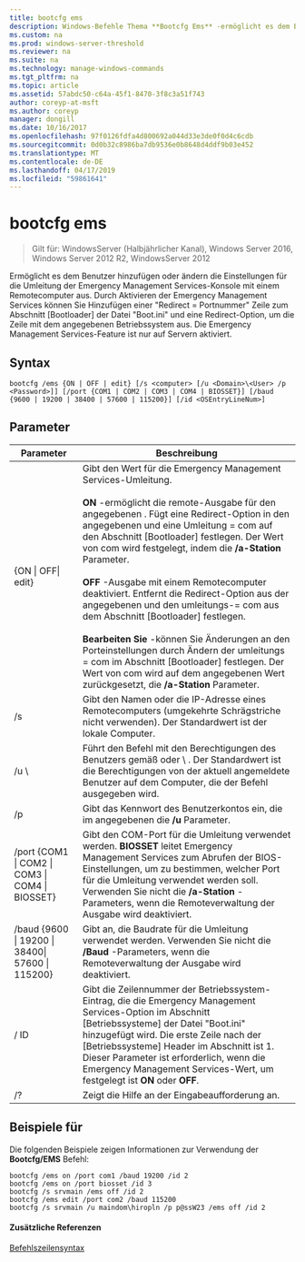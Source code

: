 ```yaml
---
title: bootcfg ems
description: Windows-Befehle Thema **Bootcfg Ems** -ermöglicht es dem Benutzer hinzufügen oder ändern die Einstellungen für die Umleitung der Emergency Management Services-Konsole auf einem Remotecomputer befindet.
ms.custom: na
ms.prod: windows-server-threshold
ms.reviewer: na
ms.suite: na
ms.technology: manage-windows-commands
ms.tgt_pltfrm: na
ms.topic: article
ms.assetid: 57abdc50-c64a-45f1-8470-3f8c3a51f743
author: coreyp-at-msft
ms.author: coreyp
manager: dongill
ms.date: 10/16/2017
ms.openlocfilehash: 97f0126fdfa4d800692a044d33e3de0f0d4c6cdb
ms.sourcegitcommit: 0d0b32c8986ba7db9536e0b8648d4ddf9b03e452
ms.translationtype: MT
ms.contentlocale: de-DE
ms.lasthandoff: 04/17/2019
ms.locfileid: "59861641"
---
```

# <a name="bootcfg-ems"></a>bootcfg ems

>Gilt für: WindowsServer (Halbjährlicher Kanal), Windows Server 2016, Windows Server 2012 R2, WindowsServer 2012

Ermöglicht es dem Benutzer hinzufügen oder ändern die Einstellungen für die Umleitung der Emergency Management Services-Konsole mit einem Remotecomputer aus. Durch Aktivieren der Emergency Management Services können Sie Hinzufügen einer "Redirect = Portnummer" Zeile zum Abschnitt [Bootloader] der Datei "Boot.ini" und eine Redirect-Option, um die Zeile mit dem angegebenen Betriebssystem aus. Die Emergency Management Services-Feature ist nur auf Servern aktiviert.

## <a name="syntax"></a>Syntax
```
bootcfg /ems {ON | OFF | edit} [/s <computer> [/u <Domain>\<User> /p <Password>]] [/port {COM1 | COM2 | COM3 | COM4 | BIOSSET}] [/baud {9600 | 19200 | 38400 | 57600 | 115200}] [/id <OSEntryLineNum>]
```
## <a name="parameters"></a>Parameter
|Parameter|Beschreibung|
|-------|--------|
|{ON &#124; OFF&#124; edit}|Gibt den Wert für die Emergency Management Services-Umleitung.<br /><br />**ON** -ermöglicht die remote-Ausgabe für den angegebenen <OSEntryLineNum>. Fügt eine Redirect-Option in den angegebenen <OSEntryLineNum> und eine Umleitung = com<X> auf den Abschnitt [Bootloader] festlegen. Der Wert von com<X> wird festgelegt, indem die **/a-Station** Parameter.<br /><br />**OFF** -Ausgabe mit einem Remotecomputer deaktiviert. Entfernt die Redirect-Option aus der angegebenen <OSEntryLineNum> und den umleitungs-= com<X> aus dem Abschnitt [Bootloader] festlegen.<br /><br />**Bearbeiten Sie** -können Sie Änderungen an den Porteinstellungen durch Ändern der umleitungs = com<X> im Abschnitt [Bootloader] festlegen. Der Wert von com<X> wird auf dem angegebenen Wert zurückgesetzt, die **/a-Station** Parameter.|
|/s <computer>|Gibt den Namen oder die IP-Adresse eines Remotecomputers (umgekehrte Schrägstriche nicht verwenden). Der Standardwert ist der lokale Computer.|
|/u <Domain>\\<User>|Führt den Befehl mit den Berechtigungen des Benutzers gemäß <User> oder <Domain> \\ <User>. Der Standardwert ist die Berechtigungen von der aktuell angemeldete Benutzer auf dem Computer, die der Befehl ausgegeben wird.|
|/p <Password>|Gibt das Kennwort des Benutzerkontos ein, die im angegebenen die **/u** Parameter.|
|/port {COM1 &#124; COM2 &#124; COM3 &#124; COM4 &#124; BIOSSET}|Gibt den COM-Port für die Umleitung verwendet werden. **BIOSSET** leitet Emergency Management Services zum Abrufen der BIOS-Einstellungen, um zu bestimmen, welcher Port für die Umleitung verwendet werden soll. Verwenden Sie nicht die **/a-Station** -Parameters, wenn die Remoteverwaltung der Ausgabe wird deaktiviert.|
|/baud {9600 &#124; 19200 &#124; 38400&#124; 57600 &#124; 115200}|Gibt an, die Baudrate für die Umleitung verwendet werden. Verwenden Sie nicht die **/Baud** -Parameters, wenn die Remoteverwaltung der Ausgabe wird deaktiviert.|
|/ ID <OSEntryLineNum>|Gibt die Zeilennummer der Betriebssystem-Eintrag, die die Emergency Management Services-Option im Abschnitt [Betriebssysteme] der Datei "Boot.ini" hinzugefügt wird. Die erste Zeile nach der [Betriebssysteme] Header im Abschnitt ist 1. Dieser Parameter ist erforderlich, wenn die Emergency Management Services-Wert, um festgelegt ist **ON** oder **OFF**.|
|/?|Zeigt die Hilfe an der Eingabeaufforderung an.|
## <a name="BKMK_examples"></a>Beispiele für
Die folgenden Beispiele zeigen Informationen zur Verwendung der **Bootcfg/EMS** Befehl:
```
bootcfg /ems on /port com1 /baud 19200 /id 2 
bootcfg /ems on /port biosset /id 3 
bootcfg /s srvmain /ems off /id 2 
bootcfg /ems edit /port com2 /baud 115200 
bootcfg /s srvmain /u maindom\hiropln /p p@ssW23 /ems off /id 2
```
#### <a name="additional-references"></a>Zusätzliche Referenzen
[Befehlszeilensyntax](command-line-syntax-key.md)
